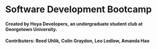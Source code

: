 # Software Development Bootcamp

#### Created by Hoya Developers, an undergraduate student club at Georgetown University.

#### Contributers: Reed Uhlik, Colin Graydon, Leo Ledlow, Amanda Hao
